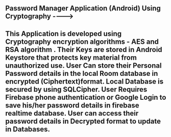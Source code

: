 Password Manager Application (Android) Using Cryptography  ---->
-------------------------
This Application is developed using Cryptography encryption algorithms - AES and RSA algorithm .
Their Keys are stored in Android Keystore that protects key material from unauthorized use.
User Can store their Personal Password details in the local Room database in encrypted
(Ciphertext)format. Local Database is secured by using SQLCipher.
User Requires Firebase phone authentication or Google Login to save his/her password details in
firebase realtime database.
User can access their password details in Decrypted format to update in Databases.
-------------------------
